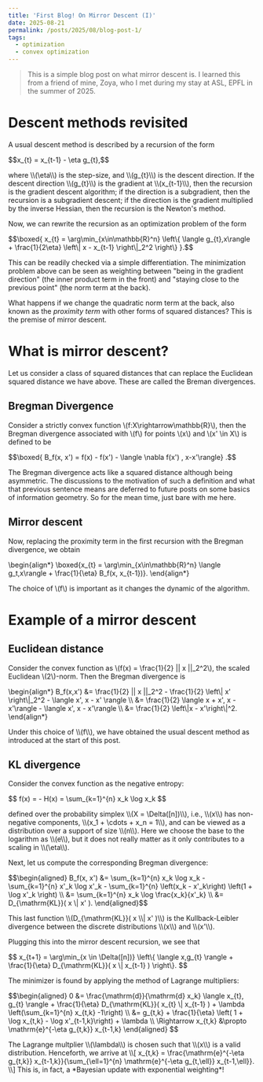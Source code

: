 ```yaml
---
title: 'First Blog! On Mirror Descent (I)'
date: 2025-08-21
permalink: /posts/2025/08/blog-post-1/
tags:
  - optimization
  - convex optimization
---
```


> This is a simple blog post on what mirror descent is. I learned this from a friend of mine, Zoya, who I met during my stay at ASL, EPFL in the summer of 2025.

# Descent methods revisited
A usual descent method is described by a recursion of the form
<p>
$$x_{t} = x_{t-1} - \eta g_{t},$$
</p>
where \\(\eta\\) is the step-size, and \\(g_{t}\\) is the descent direction. If the descent direction \\(g_{t}\\) is the gradient at \\(x_{t-1}\\), then the recursion is the gradient descent algorithm; if the direction is a subgradient, then the recursion is a subgradient descent; if the direction is the gradient multiplied by the inverse Hessian, then the recursion is the Newton's method.

Now, we can rewrite the recursion as an optimization problem of the form
<p>
$$\boxed{
    x_{t} = \arg\min_{x\in\mathbb{R}^n} \left\{ \langle g_{t},x\rangle + \frac{1}{2\eta} \left\| x - x_{t-1} \right\|_2^2 \right\}
}.$$
</p>
This can be readily checked via a simple differentiation. The minimization problem above can be seen as weighting between "being in the gradient direction" (the inner product term in the front) and "staying close to the previous point" (the norm term at the back).

What happens if we change the quadratic norm term at the back, also known as the *proximity term* with other forms of squared distances? This is the premise of mirror descent.

# What is mirror descent?
Let us consider a class of squared distances that can replace the  Euclidean squared distance we have above. These are called the Breman divergences.

## Bregman Divergence
Consider a strictly convex function \\(f:X\rightarrow\mathbb{R}\\), then the Bregman divergence associated with \\(f\\) for points \\(x\\) and \\(x' \in X\\) is defined to be
<p>
$$\boxed{ B_f(x, x') = f(x) - f(x') - \langle \nabla f(x') , x-x'\rangle} .$$
</p>

The Bregman divergence acts like a squared distance although being asymmetric. The discussions to the motivation of such a definition and what that previous sentence means are deferred to future posts on some basics of information geometry. So for the mean time, just bare with me here.

## Mirror descent
Now, replacing the proximity term in the first recursion with the Bregman divergence, we obtain
<p>
\begin{align*}
    \boxed{x_{t} = \arg\min_{x\in\mathbb{R}^n} \langle g_t,x\rangle + \frac{1}{\eta} B_f(x, x_{t-1})}.
\end{align*}
</p>

The choice of \\(f\\) is important as it changes the dynamic of the algorithm.

# Example of a mirror descent
## Euclidean distance
Consider the convex function as \\(f(x) = \frac{1}{2} || x ||_2^2\\), the scaled Euclidean \\(2\\)-norm. Then the Bregman divergence is
<p>
\begin{align*}
    B_f(x,x')
    &= \frac{1}{2} || x ||_2^2 - \frac{1}{2} \left\| x' \right\|_2^2 - \langle x', x - x' \rangle \\
    &= \frac{1}{2} \langle x + x', x - x'\rangle - \langle x', x - x'\rangle \\
    &= \frac{1}{2} \left\|x - x'\right\|^2.
\end{align*}
</p>
Under this choice of \\(f\\), we have obtained the usual descent method as introduced at the start of this post.

## KL divergence
Consider the convex function as the negative entropy:
<p>
$$
  f(x) = - H(x) = \sum_{k=1}^{n} x_k \log x_k
$$
</p>
defined over the probability simplex \\(X = \Delta([n])\\), i.e., \\(x\\) has non-negative components, \\(x_1 + \cdots + x_n = 1\\), and can be viewed as a distribution over a support of size \\(n\\). Here we choose the base to the logarithm as \\(e\\), but it does not really matter as it only contributes to a scaling in \\(\eta\\).

Next, let us compute the corresponding Bregman divergence:
<p>
$$\begin{aligned}
    B_f(x, x')
    &= \sum_{k=1}^{n} x_k \log x_k - \sum_{k=1}^{n} x'_k \log x'_k - \sum_{k=1}^{n} \left(x_k - x'_k\right) \left(1 + \log x'_k \right) \\
    &= \sum_{k=1}^{n} x_k \log \frac{x_k}{x'_k} \\
    &= D_{\mathrm{KL}}( x \| x' ).
\end{aligned}$$
</p>
This last function \\(D_{\mathrm{KL}}( x \\| x' )\\) is the Kullback-Leibler divergence between the discrete distributions \\(x\\) and \\(x'\\).

Plugging this into the mirror descent recursion, we see that
<p>
$$
    x_{t+1} = \arg\min_{x \in \Delta([n])} \left\{ \langle x,g_{t} \rangle + \frac{1}{\eta} D_{\mathrm{KL}}( x \| x_{t-1} ) \right\}.
$$
</p>
The minimizer is found by applying the method of Lagrange multipliers:
<p>
$$\begin{aligned}
    0 &= \frac{\mathrm{d}}{\mathrm{d} x_k} \langle x_{t}, g_{t} \rangle + \frac{1}{\eta} D_{\mathrm{KL}}( x_{t} \| x_{t-1} ) + \lambda \left(\sum_{k=1}^{n} x_{t,k} -1\right) \\
    &= g_{t,k} + \frac{1}{\eta} \left( 1 + \log x_{t,k} - \log x'_{t-1,k}\right) + \lambda \\
    \Rightarrow x_{t,k} &\propto \mathrm{e}^{-\eta g_{t,k}} x_{t-1,k}
\end{aligned}
$$
</p>
The Lagrange multplier \\(\lambda\\) is chosen such that \\(x\\) is a valid distribution. Henceforth, we arrive at
\\[
    x_{t,k} = \frac{\mathrm{e}^{-\eta g_{t,k}} x_{t-1,k}}{\sum_{\ell=1}^{n} \mathrm{e}^{-\eta g_{t,\ell}} x_{t-1,\ell}}.
\\]
This is, in fact, a *Bayesian update with exponential weighting*!
